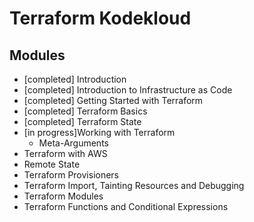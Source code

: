 # Terraform Kodekloud
## Modules
* [completed] Introduction
* [completed] Introduction to Infrastructure as Code
* [completed] Getting Started with Terraform
* [completed] Terraform Basics
* [completed] Terraform State
* [in progress]Working with Terraform
    * Meta-Arguments 
* Terraform with AWS
* Remote State
* Terraform Provisioners
* Terraform Import, Tainting Resources and Debugging
* Terraform Modules
* Terraform Functions and Conditional Expressions
